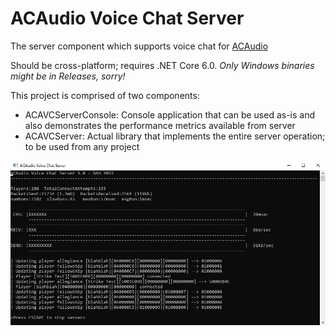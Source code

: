 # ACAudio Voice Chat Server
The server component which supports voice chat for [ACAudio](https://github.com/bahstrike/ACAudio)

Should be cross-platform; requires .NET Core 6.0. _Only Windows binaries might be in Releases, sorry!_

This project is comprised of two components:
- ACAVCServerConsole: Console application that can be used as-is and also demonstrates the performance metrics available from server
- ACAVCServer: Actual library that implements the entire server operation; to be used from any project

![](https://github.com/bahstrike/ACAVCServer/blob/main/docs/consoleapp.jpg)
